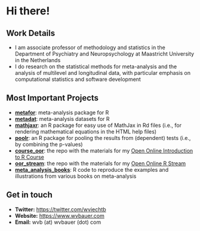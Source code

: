 # Hi there!

## Work Details

- I am associate professor of methodology and statistics in the Department of Psychiatry and Neuropsychology at Maastricht University in the Netherlands
- I do research on the statistical methods for meta-analysis and the analysis of multilevel and longitudinal data, with particular emphasis on computational statistics and software development

## Most Important Projects

- [**metafor**](https://github.com/wviechtb/metafor): meta-analysis package for R
- [**metadat**](https://github.com/wviechtb/metadat): meta-analysis datasets for R
- [**mathjaxr**](https://github.com/wviechtb/mathjaxr): an R package for easy use of MathJax in Rd files (i.e., for rendering mathematical equations in the HTML help files)
- [**poolr**](https://github.com/ozancinar/poolr): an R package for pooling the results from (dependent) tests (i.e., by combining the p-values)
- [**course_oor**](https://github.com/wviechtb/course_oor): the repo with the materials for my [Open Online Introduction to R Course](https://www.wvbauer.com/doku.php/course_oor)
- [**oor_stream**](https://github.com/wviechtb/oor_stream): the repo with the materials for my [Open Online R Stream](https://www.wvbauer.com/doku.php/live_streams)
- [**meta_analysis_books**](https://github.com/wviechtb/meta_analysis_books): R code to reproduce the examples and illustrations from various books on meta-analysis

## Get in touch

- **Twitter:** https://twitter.com/wviechtb
- **Website:** https://www.wvbauer.com
- **Email:** wvb (at) wvbauer (dot) com

